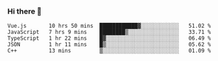 ### Hi there 👋

<!--
**hjklink/hjklink** is a ✨ _special_ ✨ repository because its `README.md` (this file) appears on your GitHub profile.

Here are some ideas to get you started:

- 🔭 I’m currently working on ...
- 🌱 I’m currently learning ...
- 👯 I’m looking to collaborate on ...
- 🤔 I’m looking for help with ...
- 💬 Ask me about ...
- 📫 How to reach me: ...
- 😄 Pronouns: ...
- ⚡ Fun fact: ...
-->


<!--START_SECTION:waka-->
```text
Vue.js       10 hrs 50 mins  ████████████▓░░░░░░░░░░░░   51.02 % 
JavaScript   7 hrs 9 mins    ████████▒░░░░░░░░░░░░░░░░   33.71 % 
TypeScript   1 hr 22 mins    █▓░░░░░░░░░░░░░░░░░░░░░░░   06.49 % 
JSON         1 hr 11 mins    █▒░░░░░░░░░░░░░░░░░░░░░░░   05.62 % 
C++          13 mins         ▒░░░░░░░░░░░░░░░░░░░░░░░░   01.09 % 
```
<!--END_SECTION:waka-->
